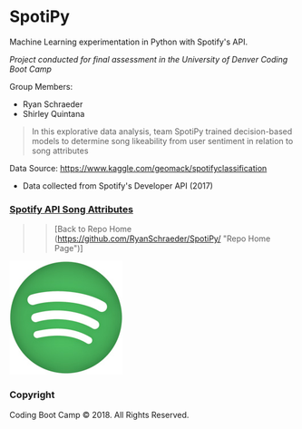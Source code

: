 # SpotiPy
Machine Learning experimentation in Python with Spotify's API.

*Project conducted for final assessment in the University of Denver Coding Boot Camp*

Group Members: 
- Ryan Schraeder
- Shirley Quintana 

> In this explorative data analysis, team SpotiPy trained decision-based models to determine song likeability from user sentiment in relation to song attributes

Data Source:
https://www.kaggle.com/geomack/spotifyclassification

- Data collected from Spotify's Developer API (2017) 

### [Spotify API Song Attributes](https://developer.spotify.com/documentation/web-api/reference/tracks/get-audio-features/ "Spotify API Song Features")

>> [Back to Repo Home (https://github.com/RyanSchraeder/SpotiPy/ "Repo Home Page")]

![Spotify](https://github.com/RyanSchraeder/SpotiPy/blob/master/Images/Spotify_Icon_RGB_Green_edited.jpg "Spotify")

### Copyright

Coding Boot Camp © 2018. All Rights Reserved.
